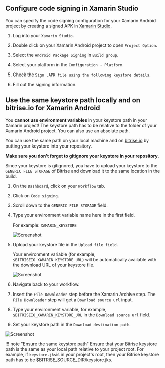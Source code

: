 
## Configure code signing in Xamarin Studio

You can specify the code signing configuration for your Xamarin Android project by creating a signed APK in [Xamarin Studio](https://www.visualstudio.com/xamarin/).

1. Log into your `Xamarin Studio`.

2. Double click on your Xamarin Android project to open `Project Option`.

3. Select the `Android Package Signing` in `Build group`.

4. Select your platform in the `Configuration - Platform`.

5. Check the `Sign .APK file using the following keystore details`.

6. Fill out the signing information.

## Use the same keystore path locally and on bitrise.io for Xamarin Android

You __cannot use environment variables__ in your keystore path in your Xamarin project! The keystore path has to be relative to the folder of your Xamarin Android project. You can also use an absolute path.

You can use the same path on your local machine and on [bitrise.io](https://www.bitrise.io) by putting your keystore into your repository.

**Make sure you don't forget to gitignore your keystore in your repository.**

Since your keystore is gitignored, you have to upload your keystore to the `GENERIC FILE STORAGE` of Bitrise and download it to the same location in the build.

1. On the `Dashboard`, click on your `Workflow` tab.

2. Click on `Code signing`.

3. Scroll down to the `GENERIC FILE STORAGE` field.

4. Type your environment variable name here in the first field.

    For example: `XAMARIN_KEYSTORE`

    ![Screenshot](./img/android-code-signing/generic-file-storage-xm.png)

5. Upload your keystore file in the `Upload file field`.

    Your environment variable (for example, `$BITRISEIO_XAMARIN_KEYSTORE_URL`) will be automatically available with the download URL of your keystore file.

    ![Screenshot](./img/android-code-signing/download-url.png)

6. Navigate back to your workflow.

7. Insert the `File Downloader` step before the Xamarin Archive step. The `File Downloader` step will get a `Download source url` input.

8. Type your environment variable, for example, `$BITRISEIO_XAMARIN_KEYSTORE_URL` in the `Download source url` field.

9. Set your keystore path in the `Download destination path`.

  ![Screenshot](./img/android-code-signing/file-downloader.png)

!!! note "Ensure the same keystore path"
    Ensure that your Bitrise keystore path is the same as your local path relative to your project root. For example, if `keystore.jks`is in your project's root, then your Bitrise keystore path has to be $BITRISE_SOURCE_DIR/keystore.jks.
